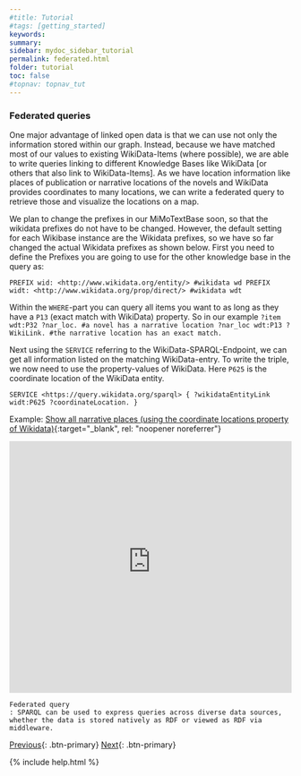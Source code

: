 ```yaml
---
#title: Tutorial
#tags: [getting_started]
keywords:
summary:
sidebar: mydoc_sidebar_tutorial
permalink: federated.html
folder: tutorial
toc: false
#topnav: topnav_tut
---
```


### **Federated queries**

One major advantage of linked open data is that we can use not only the information stored within our graph. Instead, because we have matched most of our values to existing WikiData-Items (where possible), we are able to write queries linking to different Knowledge Bases like WikiData [or others that also link to WikiData-Items].
As we have location information like places of publication or narrative locations of the novels and WikiData provides coordinates to many locations, we can write a federated query to retrieve those and visualize the locations on a map.

We plan to change the prefixes in our MiMoTextBase soon, so that the wikidata prefixes do not have to be changed. However, the default setting for each Wikibase instance are the Wikidata prefixes, so we have so far changed the actual Wikidata prefixes as shown below. First you need to define the Prefixes you are going to use for the other knowledge base in the query as:

`PREFIX wid: <http://www.wikidata.org/entity/> #wikidata wd PREFIX widt: <http://www.wikidata.org/prop/direct/> #wikidata wdt`

Within the `WHERE`-part you can query all items you want to as long as they have a `P13` (exact match with WikiData) property.
So in our example
`?item wdt:P32 ?nar_loc. #a novel has a narrative location ?nar_loc wdt:P13 ?WikiLink. #the narrative location has an exact match.`

Next using the `SERVICE` referring to the WikiData-SPARQL-Endpoint, we can get all information listed on the matching WikiData-entry. To write the triple, we now need to use the property-values of WikiData. Here `P625` is the coordinate location of the WikiData entity.

`SERVICE <https://query.wikidata.org/sparql> { ?wikidataEntityLink widt:P625 ?coordinateLocation. } `

Example: [Show all narrative places (using the coordinate locations property of Wikidata)](https://tinyurl.com/24e5b4g8){:target="\_blank", rel: "noopener noreferrer"}

<p><iframe style="width:100%;max-width:100%;height:450px" frameborder="0" allowfullscreen  src="https://query.mimotext.uni-trier.de/#%23defaultView%3AMap%7B%22hide%22%3A%20%5B%22%3Fnar_loc%22%5D%2C%20%22markercluster%22%3A%22true%22%7D%0APREFIX%20wid%3A%20%3Chttp%3A%2F%2Fwww.wikidata.org%2Fentity%2F%3E%20%23wikidata%20wd%0APREFIX%20widt%3A%20%3Chttp%3A%2F%2Fwww.wikidata.org%2Fprop%2Fdirect%2F%3E%20%23wikidata%20wdt%0Aprefix%20wd%3A%3Chttp%3A%2F%2Fdata.mimotext.uni-trier.de%2Fentity%2F%3E%0Aprefix%20wdt%3A%3Chttp%3A%2F%2Fdata.mimotext.uni-trier.de%2Fprop%2Fdirect%2F%3E%20%0A%0ASelect%20DISTINCT%20%3Fitem%20%3FitemLabel%20%3Fnar_loc%20%3Fnar_locLabel%20%3FWikiDataEntity%20%3FcoordinateLocation%20%0A%7B%0A%20%20%3Fitem%20wdt%3AP32%20%3Fnar_loc.%0A%20%20%3Fnar_loc%20wdt%3AP13%20%3FWikiDataEntity.%0A%20%20%0A%23Federated%20Query%20-%3E%20Wikidata%0A%20%20SERVICE%20%3Chttps%3A%2F%2Fquery.wikidata.org%2Fsparql%3E%20%7B%0A%20%20%20%20%3FWikiDataEntity%20%0A%20%20%20%20%20%20%20%20%20%20%20%20%20%20%20%20%20%20widt%3AP625%20%3FcoordinateLocation%0A%20%20%7D%20%20%20%20%20%20%0A%20%20%20%20%20%20%20%20%20%20%20%0A%20%20SERVICE%20wikibase%3Alabel%20%7B%0A%20%20%20%20bd%3AserviceParam%20wikibase%3Alanguage%20%22en%22%20.%0A%20%20%7D%0A%7D%0A" referrerpolicy="origin" sandbox="allow-forms allow-scripts allow-same-origin allow-popups" ></iframe></p>

```
Federated query
: SPARQL can be used to express queries across diverse data sources, whether the data is stored natively as RDF or viewed as RDF via middleware.

```

[Previous](./bind.html){: .btn-primary} [Next](./authors.html){: .btn-primary}

<!-- {% include links.html %} -->

{% include help.html %}

